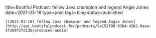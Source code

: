 
title=Bootiful Podcast: fellow Java champion and legend Angie Jones
date=2021-03-18
type=post
tags=blog
status=published
~~~~~~
[(2021-03-18) fellow Java champion and legend Angie Jones](http://api.bootifulpodcast.fm//podcasts/9a152f89-03b4-42b2-9aaa-3fa0072fd136/produced-audio) 
            